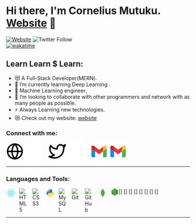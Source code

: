 # Hi there, I'm Cornelius Mutuku. [Website] 👋

[![Website](https://img.shields.io/website?down_message=unstable&label=Cornelius.netlify.app&style=for-the-badge&up_message=online&url=https%3A%2F%2FCornelius.netlify.app)](https://startling-sorbet-438020.netlify.app)
![Twitter Follow](https://img.shields.io/twitter/follow/GraDan9)
<br>[![wakatime](https://wakatime.com/badge/user/ba03c9ef-48cd-4d09-8655-f2af2a7df5d7.svg)](https://wakatime.com/@ba03c9ef-48cd-4d09-8655-f2af2a7df5d7)

## Learn Learn $ Learn:

- 😻 A Full-Stack Developer(MERN).
- 🌱 I’m currently learning Deep Learning .
- 🥅 Machine Learning engineer.
- 👯 I’m looking to collaborate with other programmers and network with as many people as possible.
- ⚡ Always Learning new technologies.
- 😻 Check out my website: [website]

### Connect with me:

[![website](./img/globe-light.svg)](https://startling-sorbet-438020.netlify.app#gh-light-mode-only)
[![website](./img/globe-dark.svg)](https://startling-sorbet-438020.netlify.app#gh-dark-mode-only)
&nbsp;&nbsp;
[![website](./img/twitter-light.svg)](https://twitter.com/GraDan9#gh-light-mode-only)
[![website](./img/twitter-dark.svg)](https://twitter.com/GraDan9#gh-dark-mode-only)
&nbsp;&nbsp;
[![website](./img/gmail-icon.svg)](mailto:corneliusmutuku55@gmail.com.com#gh-light-mode-only)
[![website](./img/gmail-icon.svg)](mailto:corneliusmutuku55@gmail.com.com#gh-dark-mode-only)

---

### Languages and Tools:

[<img align="left" alt="ReactJS" width="26px" src="https://raw.githubusercontent.com/devicons/devicon/master/icons/react/react-original.svg" style="padding-right:10px;" />]
[<img align="left" alt="HTML5" width="26px" src="https://cdn.jsdelivr.net/gh/devicons/devicon/icons/html5/html5-original.svg" style="padding-right:10px;" />]
[<img align="left" alt="CSS3" width="26px" src="https://cdn.jsdelivr.net/gh/devicons/devicon/icons/css3/css3-original.svg" style="padding-right:10px;" />]
[<img align="left" alt="Python" width="26px" src="https://raw.githubusercontent.com/devicons/devicon/v2.15.1/icons/python/python-original.svg" style="padding-right:10px;" />]
[<img align="left" alt="MySQL" width="26px" src="https://cdn.jsdelivr.net/gh/devicons/devicon/icons/mysql/mysql-original.svg" style="padding-right:10px;" />]
[<img align="left" alt="Git" width="26px" src="https://cdn.jsdelivr.net/gh/devicons/devicon/icons/git/git-original.svg" style="padding-right:10px;" />]
[<img align="left" alt="GitHub" width="26px" src="https://user-images.githubusercontent.com/3369400/139447912-e0f43f33-6d9f-45f8-be46-2df5bbc91289.png" style="padding-right:10px;" />](https://github.com/gradan-hash)
[<img align="left" alt="mongodb" width="26px" src="https://raw.githubusercontent.com/devicons/devicon/master/icons/mongodb/mongodb-plain.svg" style="padding-right:10px;" />]
[<img align="left" alt="nodejs" width="20px" src="https://raw.githubusercontent.com/devicons/devicon/master/icons/nodejs/nodejs-original.svg" />]

<br />
<br />

---

[website]: https://startling-sorbet-438020.netlify.app
[twitter]: https://twitter.com/GraDan9
